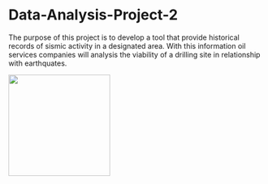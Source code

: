 # Data-Analysis-Project-2

The purpose of this project is to develop a tool that provide historical records of sismic activity in a designated area. With this information oil services companies will analysis the viability of a drilling site in relationship with earthquates. 

<img src= "Images/front_endapp.png" width = "200">
